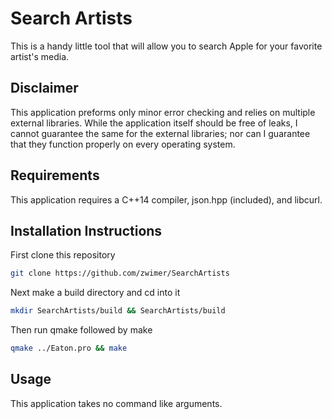 # Search Artists

This is a handy little tool that will allow you to search Apple for your favorite artist's media.

## Disclaimer

This application preforms only minor error checking and relies on multiple external libraries. While the application itself should be free of leaks, I cannot guarantee the same for the external libraries; nor can I guarantee that they function properly on every operating system.

## Requirements

This application requires a C++14 compiler, json.hpp (included), and libcurl.

## Installation Instructions

First clone this repository
```bash
git clone https://github.com/zwimer/SearchArtists
```

Next make a build directory and cd into it
```bash
mkdir SearchArtists/build && SearchArtists/build 
```

Then run qmake followed by make
```bash
qmake ../Eaton.pro && make
```

## Usage

This application takes no command like arguments.
